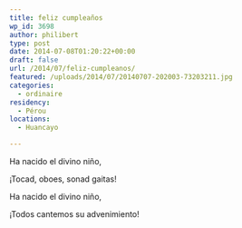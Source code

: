 ```yaml
---
title: feliz cumpleaños
wp_id: 3698
author: philibert
type: post
date: 2014-07-08T01:20:22+00:00
draft: false
url: /2014/07/feliz-cumpleanos/
featured: /uploads/2014/07/20140707-202003-73203211.jpg
categories:
  - ordinaire
residency:
  - Pérou
locations:
  - Huancayo

---
```

Ha nacido el divino niño,
  
¡Tocad, oboes, sonad gaitas!
  
Ha nacido el divino niño,
  
¡Todos cantemos su advenimiento!

<div class="gallery-container">
  <div class="gallery">
    <figure class="image-frame landscape"> <img src="/uploads/2014/07/20140707-201647-73007257-650x487.jpg" alt="" /> </figure> <figure class="image-frame landscape"> <img src="/uploads/2014/07/20140707-201824-73104681-650x487.jpg" alt="" /> </figure> <figure class="image-frame landscape"> <img src="/uploads/2014/07/20140707-201824-73104159-650x487.jpg" alt="" /> </figure> <figure class="image-frame landscape"> <img src="/uploads/2014/07/20140707-202003-73203211-650x487.jpg" alt="" /> </figure>
  </div>
</div>